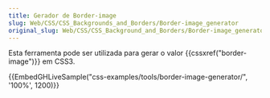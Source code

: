 ```yaml
---
title: Gerador de Border-image
slug: Web/CSS/CSS_Backgrounds_and_Borders/Border-image_generator
original_slug: Web/CSS/CSS_Background_and_Borders/Border-image_generator
---
```


Esta ferramenta pode ser utilizada para gerar o valor {{cssxref("border-image")}} em CSS3.

{{EmbedGHLiveSample("css-examples/tools/border-image-generator/", '100%', 1200)}}
